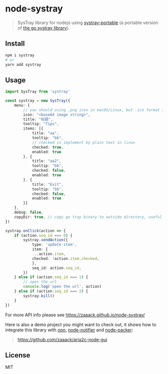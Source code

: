 # node-systray

> SysTray library for nodejs using [systray-portable](https://github.com/zaaack/systray-portable) (a portable version of [the go systray library](https://github.com/getlantern/systray)).


## Install
```sh
npm i systray
# or
yarn add systray
```

## Usage

```ts
import SysTray from 'systray'

const systray = new SysTray({
    menu: {
        // you should using .png icon in macOS/Linux, but .ico format in windows
        icon: "<base64 image string>",
        title: "标题",
        tooltip: "Tips",
        items: [{
            title: "aa",
            tooltip: "bb",
            // checked is implement by plain text in linux
            checked: true,
            enabled: true
        }, {
            title: "aa2",
            tooltip: "bb",
            checked: false,
            enabled: true
        }, {
            title: "Exit",
            tooltip: "bb",
            checked: false,
            enabled: true
        }]
    },
    debug: false,
    copyDir: true, // copy go tray binary to outside directory, useful for packing tool like pkg.
})

systray.onClick(action => {
    if (action.seq_id === 0) {
        systray.sendAction({
            type: 'update-item',
            item: {
            ...action.item,
            checked: !action.item.checked,
            },
            seq_id: action.seq_id,
        })
    } else if (action.seq_id === 1) {
        // open the url
        console.log('open the url', action)
    } else if (action.seq_id === 2) {
        systray.kill()
    }
})

```

For more API info please see https://zaaack.github.io/node-systray/

Here is also a demo project you might want to check out, it shows how to integrate this library with [opn](https://github.com/sindresorhus/opn), [node-notifier](https://github.com/mikaelbr/node-notifier) and [node-packer](https://github.com/pmq20/node-packer):

> https://github.com/zaaack/aria2c-node-gui

## License
MIT
